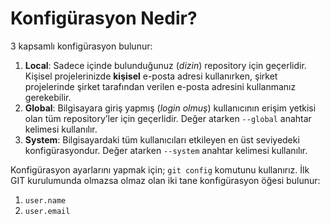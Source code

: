 # Konfigürasyon Nedir?

3 kapsamlı konfigürasyon bulunur:

1. **Local**: Sadece içinde bulunduğunuz (*dizin*) repository için geçerlidir. Kişisel
projelerinizde **kişisel** e-posta adresi kullanırken, şirket projelerinde şirket
tarafından verilen e-posta adresini kullanmanız gerekebilir.
1. **Global**: Bilgisayara giriş yapmış (*login olmuş*) kullanıcının erişim 
yetkisi olan tüm repository’ler için geçerlidir. Değer atarken `--global` anahtar 
kelimesi kullanılır.
1. **System**: Bilgisayardaki tüm kullanıcıları etkileyen en üst seviyedeki 
konfigürasyondur. Değer atarken `--system` anahtar kelimesi kullanılır.

Konfigürasyon ayarlarını yapmak için; `git config` komutunu kullanırız. İlk GIT
kurulumunda olmazsa olmaz olan iki tane konfigürasyon öğesi bulunur:

1. `user.name`
1. `user.email`
